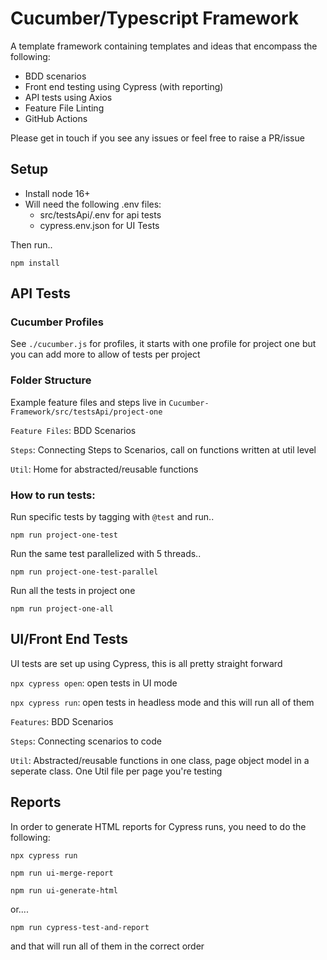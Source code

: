 # Cucumber/Typescript Framework

A template framework containing templates and ideas that encompass the following:

- BDD scenarios  
- Front end testing using Cypress (with reporting)
- API tests using Axios
- Feature File Linting
- GitHub Actions

Please get in touch if you see any issues or feel free to raise a PR/issue

## Setup

-   Install node 16+
-   Will need the following .env files:
    -   src/testsApi/.env for api tests
    -   cypress.env.json for UI Tests

Then run..

```  
npm install  
```  

## API Tests

### Cucumber Profiles
See `./cucumber.js` for profiles, it starts with one profile for project one but you can add more to allow 
of tests per project

### Folder Structure

Example feature files and steps live in `Cucumber-Framework/src/testsApi/project-one`

`Feature Files`: BDD Scenarios

`Steps`: Connecting Steps to Scenarios, call on functions written at util level

`Util`: Home for abstracted/reusable functions

### How to run tests:
Run specific tests by tagging with `@test` and run..

```  
npm run project-one-test
```
Run the same test parallelized with 5 threads..
```  
npm run project-one-test-parallel
```
Run all the tests in project one
```  
npm run project-one-all
```

## UI/Front End Tests

UI tests are set up using Cypress, this is all pretty straight forward

`npx cypress open`: open tests in UI mode

`npx cypress run`: open tests in headless mode and this will run all of them

`Features`: BDD Scenarios

`Steps`: Connecting scenarios to code

`Util`: Abstracted/reusable functions in one class, page object model in a seperate class. One
Util file per page you're testing

## Reports

In order to generate HTML reports for Cypress runs, you need to do the following:

`npx cypress run`

`npm run ui-merge-report`

`npm run ui-generate-html`

or....

`npm run cypress-test-and-report`

and that will run all of them in the correct order







